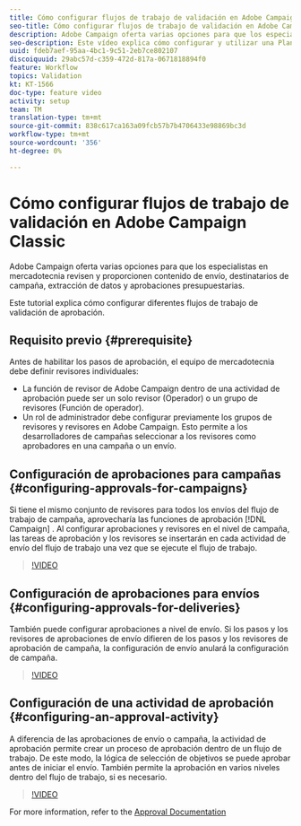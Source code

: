 ```yaml
---
title: Cómo configurar flujos de trabajo de validación en Adobe Campaign Classic
seo-title: Cómo configurar flujos de trabajo de validación en Adobe Campaign Classic
description: Adobe Campaign oferta varias opciones para que los especialistas en mercadotecnia revisen y proporcionen contenido de envío, destinatarios de campaña, extracción de datos y aprobaciones presupuestarias. Este tutorial explica cómo configurar diferentes flujos de trabajo de validación de aprobación.
seo-description: Este vídeo explica cómo configurar y utilizar una Plantilla de envíos en la Campaña de ACCAdobe oferta varias opciones para que los especialistas en mercadotecnia revisen y proporcionen contenido de envío, destinatarios de campaña, extracción de datos y aprobaciones presupuestarias. Este tutorial explica cómo configurar diferentes flujos de trabajo de validación de aprobación.
uuid: fdeb7aef-95aa-4bc1-9c51-2eb7ce802107
discoiquuid: 29abc57d-c359-472d-817a-0671818894f0
feature: Workflow
topics: Validation
kt: KT-1566
doc-type: feature video
activity: setup
team: TM
translation-type: tm+mt
source-git-commit: 838c617ca163a09fcb57b7b4706433e98869bc3d
workflow-type: tm+mt
source-wordcount: '356'
ht-degree: 0%

---
```



# Cómo configurar flujos de trabajo de validación en Adobe Campaign Classic

Adobe Campaign oferta varias opciones para que los especialistas en mercadotecnia revisen y proporcionen contenido de envío, destinatarios de campaña, extracción de datos y aprobaciones presupuestarias.

Este tutorial explica cómo configurar diferentes flujos de trabajo de validación de aprobación.

## Requisito previo {#prerequisite}

Antes de habilitar los pasos de aprobación, el equipo de mercadotecnia debe definir revisores individuales:

* La función de revisor de Adobe Campaign dentro de una actividad de aprobación puede ser un solo revisor (Operador) o un grupo de revisores (Función de operador).
* Un rol de administrador debe configurar previamente los grupos de revisores y revisores en Adobe Campaign. Esto permite a los desarrolladores de campañas seleccionar a los revisores como aprobadores en una campaña o un envío.

## Configuración de aprobaciones para campañas  {#configuring-approvals-for-campaigns}

Si tiene el mismo conjunto de revisores para todos los envíos del flujo de trabajo de campaña, aprovecharía las funciones de aprobación [!DNL Campaign] . Al configurar aprobaciones y revisores en el nivel de campaña, las tareas de aprobación y los revisores se insertarán en cada actividad de envío del flujo de trabajo una vez que se ejecute el flujo de trabajo.

>[!VIDEO](https://video.tv.adobe.com/v/25175?quality=12)

## Configuración de aprobaciones para envíos  {#configuring-approvals-for-deliveries}

También puede configurar aprobaciones a nivel de envío. Si los pasos y los revisores de aprobaciones de envío difieren de los pasos y los revisores de aprobación de campaña, la configuración de envío anulará la configuración de campaña.

>[!VIDEO](https://video.tv.adobe.com/v/25176?quality=12)

## Configuración de una actividad de aprobación  {#configuring-an-approval-activity}

A diferencia de las aprobaciones de envío o campaña, la actividad de aprobación permite crear un proceso de aprobación dentro de un flujo de trabajo. De este modo, la lógica de selección de objetivos se puede aprobar antes de iniciar el envío. También permite la aprobación en varios niveles dentro del flujo de trabajo, si es necesario.

>[!VIDEO](https://video.tv.adobe.com/v/25174?quality=12)

For more information, refer to the [Approval Documentation](https://docs.adobe.com/help/en/campaign-classic/using/automating-with-workflows/flow-control-activities/approval.html)
